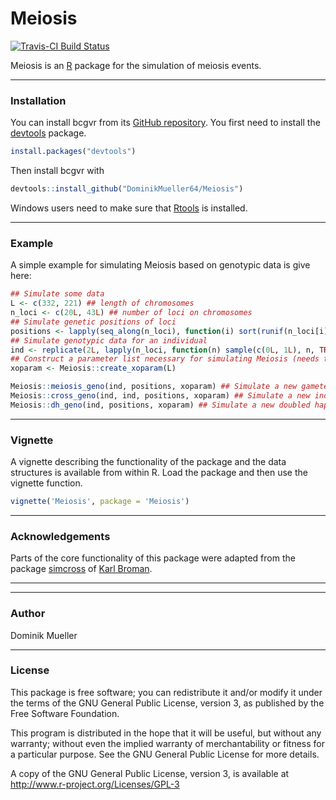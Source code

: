 Meiosis
======
[![Travis-CI Build Status](https://travis-ci.org/DominikMueller64/Meiosis.svg?branch=master)](https://travis-ci.org/DominikMueller64/Meiosis)

Meiosis is an [R](http://www.r-project.org) package for the simulation of meiosis events.

---

### Installation

You can install bcgvr from its [GitHub repository](http://github.com/DominikMueller64/Meiosis).
You first need to install the [devtools](https://github.com/hadley/devtools) package.

```r
install.packages("devtools")
```

Then install bcgvr with 

```r
devtools::install_github("DominikMueller64/Meiosis")
```

Windows users need to make sure that [Rtools](https://cran.r-project.org/bin/windows/Rtools/)
is installed.

---

### Example

A simple example for simulating Meiosis based on genotypic data is give here:

```r
## Simulate some data
L <- c(332, 221) ## length of chromosomes
n_loci <- c(20L, 43L) ## number of loci on chromosomes
## Simulate genetic positions of loci
positions <- lapply(seq_along(n_loci), function(i) sort(runif(n_loci[i], 0, L[i])))
## Simulate genotypic data for an individual
ind <- replicate(2L, lapply(n_loci, function(n) sample(c(0L, 1L), n, TRUE)), simplify = FALSE)
## Construct a parameter list necessary for simulating Meiosis (needs to be done once)
xoparam <- Meiosis::create_xoparam(L)

Meiosis::meiosis_geno(ind, positions, xoparam) ## Simulate a new gamete
Meiosis::cross_geno(ind, ind, positions, xoparam) ## Simulate a new individual
Meiosis::dh_geno(ind, positions, xoparam) ## Simulate a new doubled haploid
```

---

### Vignette

A vignette describing the functionality of the package and the data structures
is available from within R. Load the package and then use the vignette function.

```r
vignette('Meiosis', package = 'Meiosis')
```

---

### Acknowledgements

Parts of the core functionality of this package were adapted from the package
[simcross](https://github.com/kbroman/simcross) of [Karl Broman](http://kbroman.org/).

---

---

### Author

Dominik Mueller

---

### License

This package is free software; you can redistribute it and/or modify it
under the terms of the GNU General Public License, version 3, as
published by the Free Software Foundation.

This program is distributed in the hope that it will be useful, but
without any warranty; without even the implied warranty of
merchantability or fitness for a particular purpose.  See the GNU
General Public License for more details.

A copy of the GNU General Public License, version 3, is available at
<http://www.r-project.org/Licenses/GPL-3>

